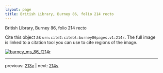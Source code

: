 ```yaml
---
layout: page
title: British Library, Burney 86, folio 214 recto
---
```


British Library, Burney 86, folio 214 recto

Cite this object as `urn:cite2:citebl:burney86pages.v1:214r`.  The full image is linked to a citation tool you can use to cite regions of the image.

[![burney_ms_86_f214r](http://www.homermultitext.org/iipsrv?IIIF=/project/homer/pyramidal/deepzoom/citebl/burney86imgs/v1/burney_ms_86_f214r.tif/full/800,/0/default.jpg)](http://www.homermultitext.org/ict2/?urn=urn:cite2:citebl:burney86imgs.v1:burney_ms_86_f214r) 

---

previous:  [213v](../213v/) | next: [214v](../214v/)